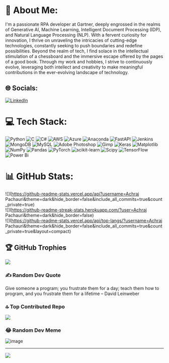# 💫 About Me:
I'm a passionate RPA developer at Gartner, deeply engrossed in the realms of Generative AI, Machine Learning, Intelligent Document Processing (IDP), and Natural Language Processing (NLP). With a fervent curiosity for innovation, I thrive on unraveling the intricacies of cutting-edge technologies, constantly seeking to push boundaries and redefine possibilities. Beyond the realm of tech, I find solace in the intellectual stimulation of a chessboard and the immersive escape offered by the pages of a good book. Through my work and hobbies, I strive to continuously evolve, leveraging both intellect and creativity to make meaningful contributions in the ever-evolving landscape of technology.


## 🌐 Socials:
[![LinkedIn](https://img.shields.io/badge/LinkedIn-%230077B5.svg?logo=linkedin&logoColor=white)](https://linkedin.com/in/https://www.linkedin.com/public-profile/settings?trk=d_flagship3_profile_self_view_public_profile) 

# 💻 Tech Stack:
![Python](https://img.shields.io/badge/python-3670A0?style=plastic&logo=python&logoColor=ffdd54) ![C](https://img.shields.io/badge/c-%2300599C.svg?style=plastic&logo=c&logoColor=white) ![C#](https://img.shields.io/badge/c%23-%23239120.svg?style=plastic&logo=csharp&logoColor=white) ![AWS](https://img.shields.io/badge/AWS-%23FF9900.svg?style=plastic&logo=amazon-aws&logoColor=white) ![Azure](https://img.shields.io/badge/azure-%230072C6.svg?style=plastic&logo=microsoftazure&logoColor=white) ![Anaconda](https://img.shields.io/badge/Anaconda-%2344A833.svg?style=plastic&logo=anaconda&logoColor=white) ![FastAPI](https://img.shields.io/badge/FastAPI-005571?style=plastic&logo=fastapi) ![Jenkins](https://img.shields.io/badge/jenkins-%232C5263.svg?style=plastic&logo=jenkins&logoColor=white) ![MongoDB](https://img.shields.io/badge/MongoDB-%234ea94b.svg?style=plastic&logo=mongodb&logoColor=white) ![MySQL](https://img.shields.io/badge/mysql-%2300000f.svg?style=plastic&logo=mysql&logoColor=white) ![Adobe Photoshop](https://img.shields.io/badge/adobe%20photoshop-%2331A8FF.svg?style=plastic&logo=adobe%20photoshop&logoColor=white) ![Gimp](https://img.shields.io/badge/Gimp-657D8B?style=plastic&logo=gimp&logoColor=FFFFFF) ![Keras](https://img.shields.io/badge/Keras-%23D00000.svg?style=plastic&logo=Keras&logoColor=white) ![Matplotlib](https://img.shields.io/badge/Matplotlib-%23ffffff.svg?style=plastic&logo=Matplotlib&logoColor=black) ![NumPy](https://img.shields.io/badge/numpy-%23013243.svg?style=plastic&logo=numpy&logoColor=white) ![Pandas](https://img.shields.io/badge/pandas-%23150458.svg?style=plastic&logo=pandas&logoColor=white) ![PyTorch](https://img.shields.io/badge/PyTorch-%23EE4C2C.svg?style=plastic&logo=PyTorch&logoColor=white) ![scikit-learn](https://img.shields.io/badge/scikit--learn-%23F7931E.svg?style=plastic&logo=scikit-learn&logoColor=white) ![Scipy](https://img.shields.io/badge/SciPy-%230C55A5.svg?style=plastic&logo=scipy&logoColor=%white) ![TensorFlow](https://img.shields.io/badge/TensorFlow-%23FF6F00.svg?style=plastic&logo=TensorFlow&logoColor=white) ![Power Bi](https://img.shields.io/badge/power_bi-F2C811?style=plastic&logo=powerbi&logoColor=black)
# 📊 GitHub Stats:
![](https://github-readme-stats.vercel.app/api?username=Achraj Pachauri&theme=dark&hide_border=false&include_all_commits=true&count_private=true)<br/>
![](https://github-readme-streak-stats.herokuapp.com/?user=Achraj Pachauri&theme=dark&hide_border=false)<br/>
![](https://github-readme-stats.vercel.app/api/top-langs/?username=Achraj Pachauri&theme=dark&hide_border=false&include_all_commits=true&count_private=true&layout=compact)

## 🏆 GitHub Trophies
![](https://github-profile-trophy.vercel.app/?username=AchrajPachauri&theme=radical&no-frame=false&no-bg=true&margin-w=4)

### ✍️ Random Dev Quote
 Give someone a program; you frustrate them for a day; teach them how to program, and you frustrate them for a lifetime – David Leinweber

### 🔝 Top Contributed Repo
![](https://github-contributor-stats.vercel.app/api?username=Achrajpachauri&limit=5&theme=dark&combine_all_yearly_contributions=true)

### 😂 Random Dev Meme
![image](https://github.com/Achrajpachauri/Achrajpachauri/assets/127986451/3635a959-0fa9-4aef-b4cd-4b0070df054b)


---
[![](https://visitcount.itsvg.in/api?id=Achrajpachauri&icon=0&color=0)](https://visitcount.itsvg.in)

<!-- Proudly created with GPRM ( https://gprm.itsvg.in ) -->
